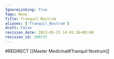 ```yaml
---
IgnoreLinking: True
Tags: None
Title: Tranquil Nostrum
aliases: ['Tranquil_Nostrum']
draft: False
revision_date: 2023-05-13 14:41:16+00:00
revision_id: 100715
---
```


#REDIRECT [[Master Medicinal#Tranquil Nostrum]]